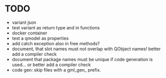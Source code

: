 # TODO
- variant json
- test variant as return type and in functions
- docker container
- test a qmodel as properties
- add catch exception also in free methods?
- document, that slot names must not overlap with QObject names! better add a compiler check
- document that package names must be unique if code generation is used... or better add a compiler check
- code gen: skip files with a gml_gen_ prefix.